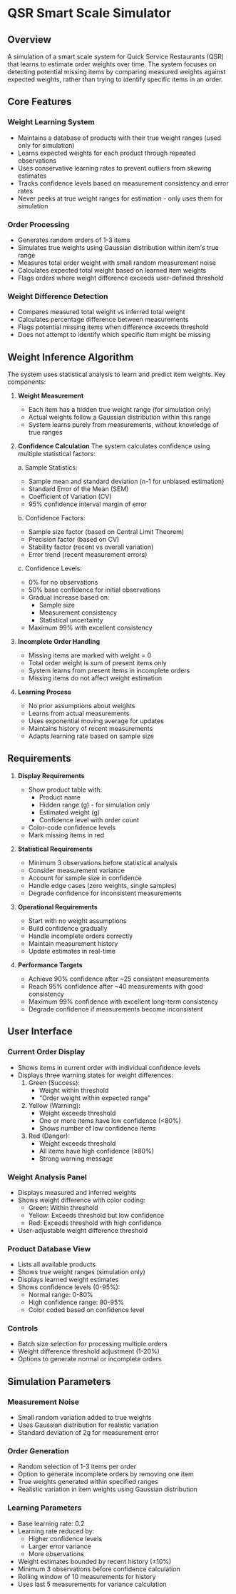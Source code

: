 # QSR Smart Scale Simulator

## Overview
A simulation of a smart scale system for Quick Service Restaurants (QSR) that learns to estimate order weights over time. The system focuses on detecting potential missing items by comparing measured weights against expected weights, rather than trying to identify specific items in an order.

## Core Features

### Weight Learning System
- Maintains a database of products with their true weight ranges (used only for simulation)
- Learns expected weights for each product through repeated observations
- Uses conservative learning rates to prevent outliers from skewing estimates
- Tracks confidence levels based on measurement consistency and error rates
- Never peeks at true weight ranges for estimation - only uses them for simulation

### Order Processing
- Generates random orders of 1-3 items
- Simulates true weights using Gaussian distribution within item's true range
- Measures total order weight with small random measurement noise
- Calculates expected total weight based on learned item weights
- Flags orders where weight difference exceeds user-defined threshold

### Weight Difference Detection
- Compares measured total weight vs inferred total weight
- Calculates percentage difference between measurements
- Flags potential missing items when difference exceeds threshold
- Does not attempt to identify which specific item might be missing

## Weight Inference Algorithm

The system uses statistical analysis to learn and predict item weights. Key components:

1. **Weight Measurement**
   - Each item has a hidden true weight range (for simulation only)
   - Actual weights follow a Gaussian distribution within this range
   - System learns purely from measurements, without knowledge of true ranges

2. **Confidence Calculation**
   The system calculates confidence using multiple statistical factors:
   
   a. Sample Statistics:
   - Sample mean and standard deviation (n-1 for unbiased estimation)
   - Standard Error of the Mean (SEM)
   - Coefficient of Variation (CV)
   - 95% confidence interval margin of error

   b. Confidence Factors:
   - Sample size factor (based on Central Limit Theorem)
   - Precision factor (based on CV)
   - Stability factor (recent vs overall variation)
   - Error trend (recent measurement errors)

   c. Confidence Levels:
   - 0% for no observations
   - 50% base confidence for initial observations
   - Gradual increase based on:
     * Sample size
     * Measurement consistency
     * Statistical uncertainty
   - Maximum 99% with excellent consistency

3. **Incomplete Order Handling**
   - Missing items are marked with weight = 0
   - Total order weight is sum of present items only
   - System learns from present items in incomplete orders
   - Missing items do not affect weight estimation

4. **Learning Process**
   - No prior assumptions about weights
   - Learns from actual measurements
   - Uses exponential moving average for updates
   - Maintains history of recent measurements
   - Adapts learning rate based on sample size

## Requirements

1. **Display Requirements**
   - Show product table with:
     * Product name
     * Hidden range (g) - for simulation only
     * Estimated weight (g)
     * Confidence level with order count
   - Color-code confidence levels
   - Mark missing items in red

2. **Statistical Requirements**
   - Minimum 3 observations before statistical analysis
   - Consider measurement variance
   - Account for sample size in confidence
   - Handle edge cases (zero weights, single samples)
   - Degrade confidence for inconsistent measurements

3. **Operational Requirements**
   - Start with no weight assumptions
   - Build confidence gradually
   - Handle incomplete orders correctly
   - Maintain measurement history
   - Update estimates in real-time

4. **Performance Targets**
   - Achieve 90% confidence after ~25 consistent measurements
   - Reach 95% confidence after ~40 measurements with good consistency
   - Maximum 99% confidence with excellent long-term consistency
   - Degrade confidence if measurements become inconsistent

## User Interface

### Current Order Display
- Shows items in current order with individual confidence levels
- Displays three warning states for weight differences:
  1. Green (Success):
     - Weight within threshold
     - "Order weight within expected range"
  2. Yellow (Warning):
     - Weight exceeds threshold
     - One or more items have low confidence (<80%)
     - Shows number of low confidence items
  3. Red (Danger):
     - Weight exceeds threshold
     - All items have high confidence (≥80%)
     - Strong warning message

### Weight Analysis Panel
- Displays measured and inferred weights
- Shows weight difference with color coding:
  - Green: Within threshold
  - Yellow: Exceeds threshold but low confidence
  - Red: Exceeds threshold with high confidence
- User-adjustable weight difference threshold

### Product Database View
- Lists all available products
- Shows true weight ranges (simulation only)
- Displays learned weight estimates
- Shows confidence levels (0-95%):
  - Normal range: 0-80%
  - High confidence range: 80-95%
  - Color coded based on confidence level

### Controls
- Batch size selection for processing multiple orders
- Weight difference threshold adjustment (1-20%)
- Options to generate normal or incomplete orders

## Simulation Parameters

### Measurement Noise
- Small random variation added to true weights
- Uses Gaussian distribution for realistic variation
- Standard deviation of 2g for measurement error

### Order Generation
- Random selection of 1-3 items per order
- Option to generate incomplete orders by removing one item
- True weights generated within specified ranges
- Realistic variation in item weights using Gaussian distribution

### Learning Parameters
- Base learning rate: 0.2
- Learning rate reduced by:
  - Higher confidence levels
  - Larger error variance
  - More observations
- Weight estimates bounded by recent history (±10%)
- Minimum 3 observations before confidence calculation
- Rolling window of 10 measurements for history
- Uses last 5 measurements for variance calculation
